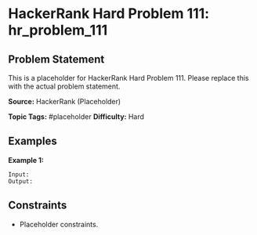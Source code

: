 # HackerRank Hard Problem 111: hr_problem_111

## Problem Statement

This is a placeholder for HackerRank Hard Problem 111.
Please replace this with the actual problem statement.

**Source:** HackerRank (Placeholder)

**Topic Tags:** #placeholder
**Difficulty:** Hard

## Examples

**Example 1:**

```
Input:
Output:
```

## Constraints

- Placeholder constraints.
